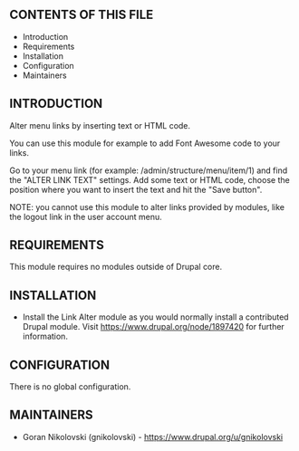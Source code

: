 CONTENTS OF THIS FILE
---------------------

 * Introduction
 * Requirements
 * Installation
 * Configuration
 * Maintainers


INTRODUCTION
------------

Alter menu links by inserting text or HTML code.

You can use this module for example to add Font Awesome code to your links.

Go to your menu link (for example: /admin/structure/menu/item/1) and find 
the "ALTER LINK TEXT" settings. Add some text or HTML code, choose the position 
where you want to insert the text and hit the "Save button".

NOTE: you cannot use this module to alter links provided by modules, like the
logout link in the user account menu.


REQUIREMENTS
------------

This module requires no modules outside of Drupal core.


INSTALLATION
------------

 * Install the Link Alter module as you would normally install a contributed
   Drupal module. Visit https://www.drupal.org/node/1897420 for further
   information.


CONFIGURATION
-------------

There is no global configuration.


MAINTAINERS
-----------

 * Goran Nikolovski (gnikolovski) - https://www.drupal.org/u/gnikolovski

